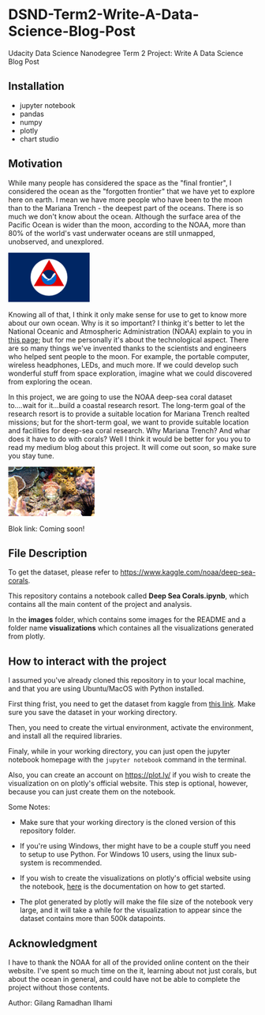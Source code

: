 # DSND-Term2-Write-A-Data-Science-Blog-Post
Udacity Data Science Nanodegree Term 2 Project: Write A Data Science Blog Post


## Installation

- jupyter notebook
- pandas
- numpy
- plotly
- chart studio

## Motivation

While many people has considered the space as the "final frontier", I considered the ocean as the "forgotten frontier" that we have yet 
to explore here on earth. I mean we have more people who have been to the moon than to the Mariana Trench - the deepest part of the 
oceans. There is so much we don't know about the ocean. Although the surface area of the Pacific Ocean is wider than the moon, according 
to the NOAA, more than 80% of the world's vast underwater oceans are still unmapped, unobserved, and unexplored.

<img src="images/NOAA_Flag.png" style="height:100px">

Knowing all of that, I think it only make sense for use to get to know more about our own ocean. Why is it so important? I thinkg it's
better to let the National Oceanic and Atmospheric Administration (NOAA) explain to you in [this page]; but for me personally it's about
the technological aspect. There are so many things we've invented thanks to the scientists and engineers who helped sent people to the 
moon. For example, the portable computer, wireless headphones, LEDs, and much more. If we could develop such wonderful stuff from space 
exploration, imagine what we could discovered from exploring the ocean.

In this project, we are going to use the NOAA deep-sea coral dataset to....wait for it...build a coastal research resort. The long-term
goal of the research resort is to provide a suitable location for Mariana Trench realted missions; but for the short-term goal, we want 
to provide suitable location and facilities for deep-sea coral research. Why Mariana Trench? And whar does it have to do with corals? 
Well I think it would be better for you you to read my medium blog about this project. It will come out soon, so make sure you stay 
tune.

<img src="images/vlad-tchompalov-LsIXVKThAG0-unsplash.jpg" alt="Photo by Q.U.I on Unsplash" style="height:100px">

Blok link: Coming soon!

[this page]: https://oceanexplorer.noaa.gov/backmatter/whatisexploration.html

## File Description

To get the dataset, please refer to https://www.kaggle.com/noaa/deep-sea-corals.

This repository contains a notebook called **Deep Sea Corals.ipynb**, which contains all the main content of the project and analysis.

In the **images** folder, which contains some images for the README and a folder name **visualizations** which containes all the 
visualizations generated from plotly.

## How to interact with the project

I assumed you've already cloned this repository in to your local machine, and that you are using Ubuntu/MacOS with Python installed.

First thing frist, you need to get the dataset from kaggle from [this link]. Make sure you save the dataset in your working directory.

Then, you need to create the virtual environment, activate the environment, and  install all the required libraries.

Finaly, while in your working directory, you can just open the jupyter notebook homepage with the `jupyter notebook` command in the 
terminal.

Also, you can create an account on https://plot.ly/ if you wish to create the visualization on on plotly's official website. This step
is optional, however, because you can just create them on the notebook.

Some Notes:

- Make sure that your working directory is the cloned version of this repository folder.

- If you're using Windows, ther might have to be a couple stuff you need to setup to use Python. For Windows 10 users, using the linux 
sub-system is recommended.

- If you wish to create the visualizations on plotly's official website using the notebook, [here] is the documentation on how to get 
started.

- The plot generated by plotly will make the file size of the notebook very large, and it will take a while for the visualization to 
appear since the dataset contains more than 500k datapoints.

[this link]: https://www.kaggle.com/noaa/deep-sea-corals
[here]: https://plot.ly/python/getting-started-with-chart-studio/

## Acknowledgment

I have to thank the NOAA for all of the provided online content on the their website. I've spent so much time on the it, learning about 
not just corals, but about the ocean in general, and could have not be able to complete the project without those contents.

Author: Gilang Ramadhan Ilhami
